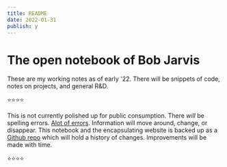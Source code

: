 ```yaml
---
title: README
date: 2022-01-31
publish: y
---
```


# The open notebook of Bob Jarvis

These are my working notes as of early '22. There will be snippets of code, notes on projects, and general R&D.  

⭐⭐⭐⭐

This is not currently polished up for public consumption. There *will* be spelling errors.  [Alot of errors](http://hyperboleandahalf.blogspot.com/2010/04/alot-is-better-than-you-at-everything.html). Information will move around, change, or disappear. This notebook and the encapsulating website is backed up as a [Github repo](https://github.com/zealtv/zeal-co-hugo) which will hold a history of changes. Improvements will be made with time.

⭐⭐⭐⭐

